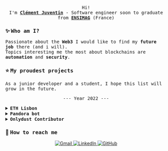 <p align="center">
  <br>
  <samp> Hi! 
    <br>
    I'm 
    <b>
      <a rel="nofollow noopener noreferrer" target="_blank" href="https://www.linkedin.com/in/cl%C3%A9ment-juventin-ab81841a3/">Clément Juventin</a>
    </b> - Software engineer soon to graduate from 
    <b>
    <a rel="nofollow noopener noreferrer" target="_blank" href="https://ensimag.grenoble-inp.fr/">ENSIMAG</a>
    </b>(France) <br>
  </samp>
</p>

### :sparkles: <samp> Who am I? </samp>
<samp>
    Passionate about the <b>Web3</b> I would like to find my <b>future job</b> there (and i will).</br>
    Topics interesting me the most about blockchains are <b>automation</b> and <b>security</b>.
</samp> <br/>

### :star: <samp> My proudest projects </samp>
<samp>
    As a junior developer and a student, I hope this list will grow in the future. <br/>
</samp>

<p align="center">
  <samp> --- Year 2022 --- </samp>
  <details>
    <summary>
      <b>
        <samp>ETH Lisbon </samp>
      </b>
    </summary>
    <samp>
      <b><a href="https://www.ethlisbon.org/">ETH Lisbon</a></b> was an Hackathon organized by the <b><a href="https://www.ethereum.org/">Ethereum Foundation</a></b> in Lisbon.<br/>
      I was part of a team of 4 people working on <b>SafeCheck</b>, a security tool to simulate transactions and study smart contracts.<br/> 
      We won the <b>Main track</b> (for being in the top 10 projects), the <b>honorable mention</b> from <b><a href="https://metamask.io/">Metamask</a></b> and the second place for the best use of <b>computation over data</b> from <b><a href="https://filecoin.io/">Filecoin</a></b> and <b><a href="https://ipfs.tech/">IPFS</a></b>.<br/>
      Here are the repositories of the project: <br/>
      - <a href="https://github.com/clementjuventin/safecheck-server">Backend</a> <br/>
      - <a href="https://github.com/clementjuventin/safecheck-monorepo">Frontend and Metamask Snaps</a> <br/>
      </samp>
  </details>
  <details>
    <summary>
      <b>
        <samp>Pandora bot</samp>
      </b>
    </summary>
    <samp>
  </samp>
  </details>
  <details>
    <summary>
      <b>
        <samp>Onlydust Contributor</samp>
      </b>
    </summary>
    <samp>
  </samp>
  </details>
</p>

### :clap: <samp> How to reach me </samp>
<p align="center">
<a href="mailto:clementjuventin@gmail.com">
    <img img src="https://img.shields.io/badge/gmail-%23EA4335.svg?style=plastic&logo=gmail&logoColor=white" alt="Gmail"/>
  </a>
    <a href="https://www.linkedin.com/in/cl%C3%A9ment-juventin-ab81841a3/">
    <img src="https://img.shields.io/badge/linkedin-%230A66C2.svg?style=plastic&logo=linkedin&logoColor=white" alt="LinkedIn" />
  </a>
    <a href="https://github.com/clementjuventin">
    <img src="https://img.shields.io/badge/github-%23181717.svg?style=plastic&logo=github&logoColor=white" alt="GitHub" />
  </a>
</p>
